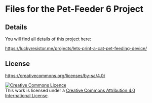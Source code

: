 # Files for the Pet-Feeder 6 Project

## Details

You will find all details of this project here:

https://luckyresistor.me/projects/lets-print-a-cat-pet-feeding-device/

## License

https://creativecommons.org/licenses/by-sa/4.0/

<a rel="license" href="http://creativecommons.org/licenses/by/4.0/"><img alt="Creative Commons Licence" style="border-width:0" src="https://i.creativecommons.org/l/by/4.0/88x31.png" /></a><br />This work is licensed under a <a rel="license" href="http://creativecommons.org/licenses/by/4.0/">Creative Commons Attribution 4.0 International License</a>.

